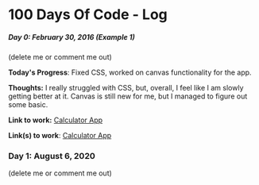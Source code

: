 # 100 Days Of Code - Log

##### Day 0: February 30, 2016 (Example 1)
(delete me or comment me out)

 **Today's Progress**: Fixed CSS, worked on canvas functionality for the app.

 **Thoughts:** I really struggled with CSS, but, overall, I feel like I am slowly getting better at it. Canvas is still new for me, but I managed to figure out some basic.

 **Link to work:** [Calculator App](http://www.example.com)

 **Link(s) to work**: [Calculator App](http://www.example.com)

### Day 1: August 6, 2020 
 (delete me or comment me out)






